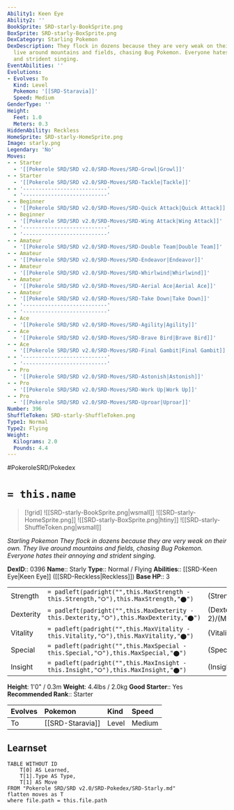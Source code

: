 ```yaml
---
Ability1: Keen Eye
Ability2: ''
BookSprite: SRD-starly-BookSprite.png
BoxSprite: SRD-starly-BoxSprite.png
DexCategory: Starling Pokemon
DexDescription: They flock in dozens because they are very weak on their own. They
  live around mountains and fields, chasing Bug Pokemon. Everyone hates their annoying
  and strident singing.
EventAbilities: ''
Evolutions:
- Evolves: To
  Kind: Level
  Pokemon: '[[SRD-Staravia]]'
  Speed: Medium
GenderType: ''
Height:
  Feet: 1.0
  Meters: 0.3
HiddenAbility: Reckless
HomeSprite: SRD-starly-HomeSprite.png
Image: starly.png
Legendary: 'No'
Moves:
- - Starter
  - '[[Pokerole SRD/SRD v2.0/SRD-Moves/SRD-Growl|Growl]]'
- - Starter
  - '[[Pokerole SRD/SRD v2.0/SRD-Moves/SRD-Tackle|Tackle]]'
- - '---------------------------'
  - '---------------------------'
- - Beginner
  - '[[Pokerole SRD/SRD v2.0/SRD-Moves/SRD-Quick Attack|Quick Attack]]'
- - Beginner
  - '[[Pokerole SRD/SRD v2.0/SRD-Moves/SRD-Wing Attack|Wing Attack]]'
- - '---------------------------'
  - '---------------------------'
- - Amateur
  - '[[Pokerole SRD/SRD v2.0/SRD-Moves/SRD-Double Team|Double Team]]'
- - Amateur
  - '[[Pokerole SRD/SRD v2.0/SRD-Moves/SRD-Endeavor|Endeavor]]'
- - Amateur
  - '[[Pokerole SRD/SRD v2.0/SRD-Moves/SRD-Whirlwind|Whirlwind]]'
- - Amateur
  - '[[Pokerole SRD/SRD v2.0/SRD-Moves/SRD-Aerial Ace|Aerial Ace]]'
- - Amateur
  - '[[Pokerole SRD/SRD v2.0/SRD-Moves/SRD-Take Down|Take Down]]'
- - '---------------------------'
  - '---------------------------'
- - Ace
  - '[[Pokerole SRD/SRD v2.0/SRD-Moves/SRD-Agility|Agility]]'
- - Ace
  - '[[Pokerole SRD/SRD v2.0/SRD-Moves/SRD-Brave Bird|Brave Bird]]'
- - Ace
  - '[[Pokerole SRD/SRD v2.0/SRD-Moves/SRD-Final Gambit|Final Gambit]]'
- - '---------------------------'
  - '---------------------------'
- - Pro
  - '[[Pokerole SRD/SRD v2.0/SRD-Moves/SRD-Astonish|Astonish]]'
- - Pro
  - '[[Pokerole SRD/SRD v2.0/SRD-Moves/SRD-Work Up|Work Up]]'
- - Pro
  - '[[Pokerole SRD/SRD v2.0/SRD-Moves/SRD-Uproar|Uproar]]'
Number: 396
ShuffleToken: SRD-starly-ShuffleToken.png
Type1: Normal
Type2: Flying
Weight:
  Kilograms: 2.0
  Pounds: 4.4
---
```


#PokeroleSRD/Pokedex

# `= this.name`

> [!grid]
> ![[SRD-starly-BookSprite.png|wsmall]]
> ![[SRD-starly-HomeSprite.png]]
> ![[SRD-starly-BoxSprite.png|htiny]]
> ![[SRD-starly-ShuffleToken.png|wsmall]]


*Starling Pokemon*
*They flock in dozens because they are very weak on their own. They live around mountains and fields, chasing Bug Pokemon. Everyone hates their annoying and strident singing.*

**DexID**:: 0396
**Name**:: Starly
**Type**:: Normal / Flying
**Abilities**:: [[SRD-Keen Eye|Keen Eye]] ([[SRD-Reckless|Reckless]])
**Base HP**:: 3

|           |                                                                                        |                                          |
| --------- | -------------------------------------------------------------------------------------- | ---------------------------------------- |
| Strength  | `= padleft(padright("",this.MaxStrength - this.Strength,"⭘"),this.MaxStrength,"⬤")`    | (Strength::2)/(MaxStrength::4)   |
| Dexterity | `= padleft(padright("",this.MaxDexterity - this.Dexterity,"⭘"),this.MaxDexterity,"⬤")` | (Dexterity:: 2)/(MaxDexterity::4) |
| Vitality  | `= padleft(padright("",this.MaxVitality - this.Vitality,"⭘"),this.MaxVitality,"⬤")`    | (Vitality::1)/(MaxVitality::3)   |
| Special   | `= padleft(padright("",this.MaxSpecial - this.Special,"⭘"),this.MaxSpecial,"⬤")`       | (Special::1)/(MaxSpecial::3)     |
| Insight   | `= padleft(padright("",this.MaxInsight - this.Insight,"⭘"),this.MaxInsight,"⬤")`       | (Insight::1)/(MaxInsight::3)     |

**Height**: 1'0" / 0.3m
**Weight**: 4.4lbs / 2.0kg
**Good Starter**:: Yes
**Recommended Rank**:: Starter

| Evolves   | Pokemon          | Kind   | Speed   |
|:----------|:-----------------|:-------|:--------|
| To        | [[SRD-Staravia]] | Level  | Medium  |

## Learnset

```dataview
TABLE WITHOUT ID
    T[0] AS Learned,
    T[1].Type AS Type,
    T[1] AS Move
FROM "Pokerole SRD/SRD v2.0/SRD-Pokedex/SRD-Starly.md"
flatten moves as T
where file.path = this.file.path
```
